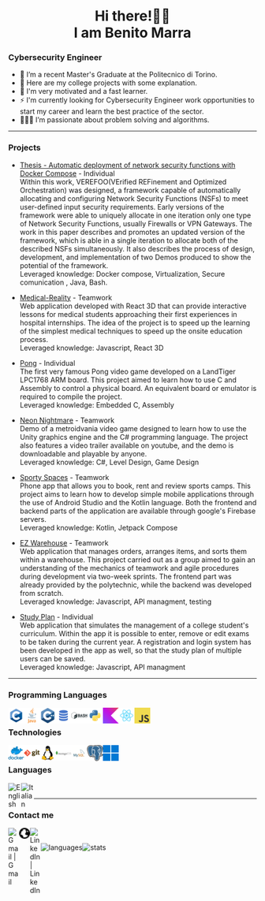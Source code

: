 <h1 align="center">Hi there!👋🏻<br>I am Benito Marra</h1>
<h3>Cybersecurity Engineer</h3>

- 🌱 I’m a recent Master's Graduate at the Politecnico di Torino.
- 🔭 Here  are my college projects with some explanation.
- 📄 I'm very motivated and a fast learner.
- ⚡ I'm currently looking for Cybersecurity Engineer work opportunities to start my career and learn the best practice of the sector.
- 👨🏻‍💻 I’m passionate about problem solving and algorithms.<br>

---

### Projects ###
- [Thesis - Automatic deployment of network security functions with Docker Compose](https://github.com/FatBenny99/Thesis-Verefoo) - Individual<br>
Within this work, VEREFOO(VErified REFinement and Optimized Orchestration) was designed, a framework capable of automatically allocating and configuring Network Security Functions (NSFs) to meet user-defined input security requirements. Early versions of the framework were able to uniquely allocate in one iteration only one type of Network Security Functions, usually Firewalls or VPN Gateways. The work in this paper describes and promotes an updated version of the framework, which is able in a single iteration to allocate both of the described NSFs simultaneously. It also describes the process of design, development, and implementation of two Demos produced to show the potential of the framework.<br>
Leveraged knowledge: Docker compose, Virtualization, Secure comunication , Java, Bash.

- [Medical-Reality](https://github.com/FatBenny99/Medical-Reality) - Teamwork<br>
Web application developed with React 3D that can provide interactive lessons for medical students approaching their first experiences in hospital internships. The idea of the project is to speed up the learning of the simplest medical techniques to speed up the onsite education process.<br>
Leveraged knowledge: Javascript, React 3D

- [Pong](https://github.com/FatBenny99/Pong) - Individual<br>
  The first very famous Pong video game developed on a LandTiger LPC1768 ARM board. This project aimed to learn how to use C and Assembly to control a physical board. An equivalent board or emulator is required to compile the project. <br>
  Leveraged knowledge: Embedded C, Assembly

- [Neon Nightmare](https://github.com/chettilaura/Neon-Nightmare) - Teamwork<br>
Demo of a metroidvania video game designed to learn how to use the Unity graphics engine and the C# programming language. The project also features a video trailer available on youtube, and the demo is downloadable and playable by anyone.<br>
Leveraged knowledge: C#, Level Design, Game Design

- [Sporty Spaces](https://github.com/FatBenny99/Sporty-Spaces) - Teamwork<br>
Phone app that allows you to book, rent and review sports camps. This project aims to learn how to develop simple mobile applications through the use of Android Studio and the Kotlin language. Both the frontend and backend parts of the application are available through google's Firebase servers. <br>
Leveraged knowledge: Kotlin, Jetpack Compose

- [EZ Warehouse](https://github.com/FatBenny99/EZ-WAREHOUSE) - Teamwork<br>
Web application that manages orders, arranges items, and sorts them within a warehouse. This project carried out as a group aimed to gain an understanding of the mechanics of teamwork and agile procedures during development via two-week sprints. The frontend part was already provided by the polytechnic, while the backend was developed from scratch. <br>
Leveraged knowledge: Javascript, API managment, testing

- [Study Plan](https://github.com/FatBenny99/Study-Plan) - Individual<br>
Web application that simulates the management of a college student's curriculum. Within the app it is possible to enter, remove or edit exams to be taken during the current year. A registration and login system has been developed in the app as well, so that the study plan of multiple users can be saved.<br>
Leveraged knowledge: Javascript, API managment

---

### Programming Languages ###
<img align="left" alt="C" width="32px" src="https://github.com/github/explore/blob/main/topics/c/c.png"/>
<img align="left" alt="Java" width="32px" src="https://github.com/github/explore/blob/main/topics/java/java.png"/>
<img align="left" alt="C++" width="32px" src="https://github.com/github/explore/blob/main/topics/cpp/cpp.png"/>
<img align="left" alt="SQL" width="32px" src="https://github.com/github/explore/blob/main/topics/sql/sql.png"/>
<img align="left" alt="bash" width="32px" src="https://github.com/github/explore/blob/main/topics/bash/bash.png"/>
<img align="left" alt="Python" width="32px" src="https://github.com/github/explore/blob/main/topics/python/python.png"/>
<img align="left" alt="Kotlin" width="32px" src="https://github.com/github/explore/blob/main/topics/kotlin/kotlin.png"/>
<img align="left" alt="React" width="32px" src="https://github.com/github/explore/blob/main/topics/react/react.png"/>
<img align="left" alt="JavaScript" width="32px" src="https://github.com/github/explore/blob/main/topics/javascript/javascript.png"/><br>

### Technologies ###
<img align="left" alt="Docker" width="32px" src="https://github.com/github/explore/blob/main/topics/docker/docker.png"/>
<img align="left" alt="Git" width="32px" src="https://github.com/github/explore/blob/main/topics/git/git.png"/>
<img align="left" alt="Linux" width="32px" src="https://github.com/github/explore/blob/main/topics/linux/linux.png"/>
<img align="left" alt="MongoDB" width="32px" src="https://github.com/github/explore/blob/main/topics/mongodb/mongodb.png"/>
<img align="left" alt="MySQL" width="32px" src="https://github.com/github/explore/blob/main/topics/mysql/mysql.png"/>
<img align="left" alt="postgreSQL" width="32px" src="https://github.com/github/explore/blob/main/topics/postgresql/postgresql.png"/>
<img align="left" alt="Windows" width="32px" src="https://github.com/github/explore/blob/main/topics/windows/windows.png"/><br>

### Languages ###
<img align="left" alt="English" width="26px" src="https://unpkg.com/language-icons/icons/en.svg"/>
<img align="left" alt="Italian" width="26px" src="https://unpkg.com/language-icons/icons/it.svg"/><br>

---

### Contact me ###
[<img align="left" alt="Gmail | Gmail" width="22px" src="https://cdn.jsdelivr.net/npm/simple-icons@v3/icons/gmail.svg"/>][gmail]
[<img align="left" alt="Website | Website" width="22px" src="https://raw.githubusercontent.com/iconic/open-iconic/master/svg/globe.svg"/>][website]
[<img align="left" alt="LinkedIn | LinkedIn" width="22px" src="https://cdn.jsdelivr.net/npm/simple-icons@v3/icons/linkedin.svg"/>][linkedin] <br>

[gmail]: mailto:benitomarra@gmail.com
[website]: https://github.com/FatBenny99
[linkedin]: https://www.linkedin.com/in/benito-marra-5019012a7/

<img align="left" alt="languages" src="https://github-readme-stats.vercel.app/api/top-langs?username=FatBenny99&show_icons=true&locale=en&layout=compact&theme=dracula"/>
<p>&nbsp;<img align="left" src="https://github-readme-stats.vercel.app/api?username=FatBenny99&show_icons=true&locale=en&theme=dracula" alt="stats"/></p>
<!--
**FatBenny99/FatBenny99** is a ✨ _special_ ✨ repository because its `README.md` (this file) appears on your GitHub profile.

Here are some ideas to get you started:

- 🔭 I’m currently working on ...
- 🌱 I’m currently learning ...
- 👯 I’m looking to collaborate on ...
- 🤔 I’m looking for help with ...
- 💬 Ask me about ...
- 📫 How to reach me: ...
- 😄 Pronouns: ...
- ⚡ Fun fact: ...
-->
